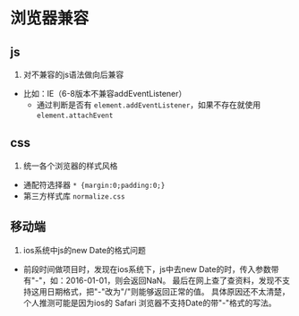 # 浏览器兼容

## js

1. 对不兼容的js语法做向后兼容
  - 比如：IE（6-8版本不兼容addEventListener）
    - 通过判断是否有 `element.addEventListener`，如果不存在就使用 `element.attachEvent`

## css

1. 统一各个浏览器的样式风格
  - 通配符选择器 `* {margin:0;padding:0;}`
  - 第三方样式库 `normalize.css`

## 移动端

1. ios系统中js的new Date的格式问题
  - 前段时间做项目时，发现在ios系统下，js中去new Date的时，传入参数带有"-"，如：2016-01-01，则会返回NaN。
  最后在网上查了查资料，发现不支持这用日期格式，把"-"改为"/"则能够返回正常的值。
  具体原因还不太清楚，个人推测可能是因为ios的 Safari 浏览器不支持Date的带"-"格式的写法。